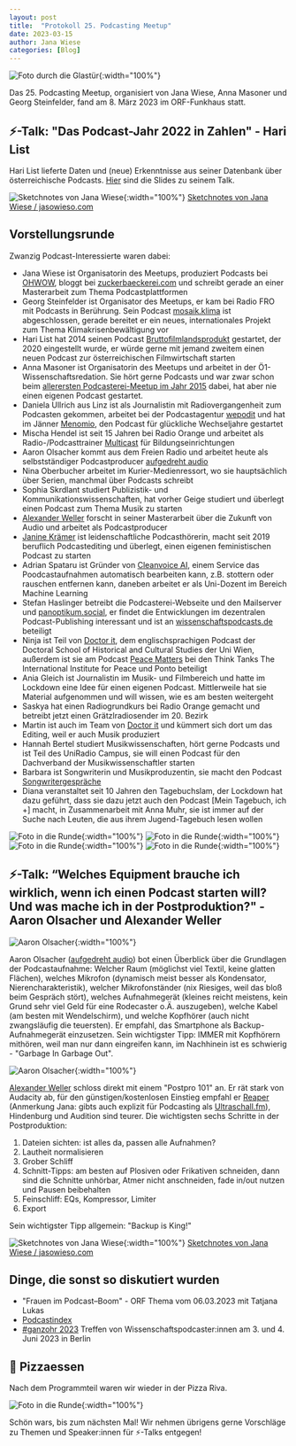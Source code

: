 ```yaml
---
layout: post
title:  "Protokoll 25. Podcasting Meetup"
date: 2023-03-15
author: Jana Wiese
categories: [Blog]
---
```


![Foto durch die Glastür](/img/m25/meetup25-4.jpg){:width="100%"}

Das 25. Podcasting Meetup, organisiert von Jana Wiese, Anna Masoner und Georg Steinfelder, fand am 8. März 2023 im ORF-Funkhaus statt.

## ⚡-Talk: "Das Podcast-Jahr 2022 in Zahlen" - Hari List ##

Hari List lieferte Daten und (neue) Erkenntnisse aus seiner Datenbank über österreichische Podcasts. [Hier](https://www.slideshare.net/HaraldList1/oesterreichspodcasts2023-03-08pptx) sind die Slides zu seinem Talk.

![Sketchnotes von Jana Wiese](https://jasowieso.com/wp-content/uploads/2023/03/Harilist-podcaststatistik2022-meetup25-800.jpg){:width="100%"}
[Sketchnotes von Jana Wiese / jasowieso.com](https://jasowieso.com/2023/03/podcasting-meetup-25/)

## Vorstellungsrunde ##

Zwanzig Podcast-Interessierte waren dabei:

- Jana Wiese ist Organisatorin des Meetups, produziert Podcasts bei [OHWOW](https://www.ohwow.eu/), bloggt bei [zuckerbaeckerei.com](https://zuckerbaeckerei.com/) und schreibt gerade an einer Masterarbeit zum Thema Podcastplattformen
- Georg Steinfelder ist Organisator des Meetups, er kam bei Radio FRO mit Podcasts in Berührung. Sein Podcast [mosaik.klima](https://www.steinfelder.at/mosaikklima/) ist abgeschlossen, gerade bereitet er ein neues, internationales Projekt zum Thema Klimakrisenbewältigung vor
- Hari List hat 2014 seinen Podcast [Bruttofilmlandsprodukt](https://podcasts.apple.com/at/podcast/bruttofilmlandsprodukt/id1156226400) gestartet, der 2020 eingestellt wurde, er würde gerne mit jemand zweitem einen neuen Podcast zur österreichischen Filmwirtschaft starten
- Anna Masoner ist Organisatorin des Meetups und arbeitet in der Ö1-Wissenschaftsredation. Sie hört gerne Podcasts und war zwar schon beim [allerersten Podcasterei-Meetup im Jahr 2015](https://www.podcasterei.at/meetups/2015-10-11-protokoll-1.meetup.html) dabei, hat aber nie einen eigenen Podcast gestartet.
- Daniela Ullrich aus Linz ist als Journalistin mit Radiovergangenheit zum Podcasten gekommen, arbeitet bei der Podcastagentur [wepodit](http://www.wepodit.com/) und hat im Jänner [Menomio](https://menomio.podigee.io/), den Podcast für glückliche Wechseljahre gestartet
- Mischa Hendel ist seit 15 Jahren bei Radio Orange und arbeitet als Radio-/Podcasttrainer [Multicast](https://multicast.co.at/) für Bildungseinrichtungen
- Aaron Olsacher kommt aus dem Freien Radio und arbeitet heute als selbstständiger Podcastproducer [aufgedreht audio](http://aufgedreht-audio.at/)
- Nina Oberbucher arbeitet im Kurier-Medienressort, wo sie hauptsächlich über Serien, manchmal über Podcasts schreibt
- Sophia Skrdlant studiert Publizistik- und Kommunikationswissenschaften, hat vorher Geige studiert und überlegt einen Podcast zum Thema Musik zu starten
- [Alexander Weller](http://www.alexanderweller.com/) forscht in seiner Masterarbeit über die Zukunft von Audio und arbeitet als Podcastproducer
- [Janine Krämer](https://www.janinekraemer.com/) ist leidenschaftliche Podcasthörerin, macht seit 2019 beruflich Podcastediting und überlegt, einen eigenen feministischen Podcast zu starten
- Adrian Spataru ist Gründer von [Cleanvoice AI](https://cleanvoice.ai), einem Service das Poodcastaufnahmen automatisch bearbeiten kann, z.B. stottern oder rauschen entfernen kann, daneben arbeitet er als Uni-Dozent im Bereich Machine Learning
- Stefan Haslinger betreibt die Podcasterei-Webseite und den Mailserver und [panoptikum.social](https://panoptikum.social/), er findet die Entwicklungen im dezentralen Podcast-Publishing interessant und ist an [wissenschaftspodcasts.de](https://wissenschaftspodcasts.de/) beteiligt
- Ninja ist Teil von [Doctor it](https://dshcs.univie.ac.at/aktivitaeten-events/podcast-doctor-it/), dem englischsprachigen Podcast der Doctoral School of Historical and Cultural Studies der Uni Wien, außerdem ist sie am Podcast [Peace Matters](https://www.iipvienna.com/podcast-peace-matters) bei den Think Tanks The International Institute for Peace und Ponto beteiligt
- Ania Gleich ist Journalistin im Musik- und Filmbereich und hatte im Lockdown eine Idee für einen eigenen Podcast. Mittlerweile hat sie Material aufgenommen und will wissen, wie es am besten weitergeht
- Saskya hat einen Radiogrundkurs bei Radio Orange gemacht und betreibt jetzt einen Grätzlradiosender im 20. Bezirk
- Martin ist auch im Team von [Doctor it](https://dshcs.univie.ac.at/aktivitaeten-events/podcast-doctor-it/) und kümmert sich dort um das Editing, weil er auch Musik produziert
- Hannah Bertel studiert Musikwissenschaften, hört gerne Podcasts und ist Teil des UniRadio Campus, sie will einen Podcast für den Dachverband der Musikwissenschaftler starten
- Barbara ist Songwriterin und Musikproduzentin, sie macht den Podcast [Songwritergespräche](https://songwriter-gespraeche.stationista.com/)
- Diana veranstaltet seit 10 Jahren den Tagebuchslam, der Lockdown hat dazu geführt, dass sie dazu jetzt auch den Podcast [Mein Tagebuch, ich +] macht, in Zusammenarbeit mit Anna Muhr, sie ist immer auf der Suche nach Leuten, die aus ihrem Jugend-Tagebuch lesen wollen

![Foto in die Runde](/img/m25/meetup25-3.jpg){:width="100%"}
![Foto in die Runde](/img/m25/meetup25-2.jpg){:width="100%"}
![Foto in die Runde](/img/m25/meetup25-7.jpg){:width="100%"}
![Foto in die Runde](/img/m25/meetup25-1.jpg){:width="100%"}

## ⚡-Talk: “Welches Equipment brauche ich wirklich, wenn ich einen Podcast starten will? Und was mache ich in der Postproduktion?" - Aaron Olsacher und Alexander Weller ##

![Aaron Olsacher](/img/m25/meetup25-5.jpg){:width="100%"}

Aaron Olsacher ([aufgedreht audio](https://www.aufgedreht-audio.at/)) bot einen Überblick über die Grundlagen der Podcastaufnahme: Welcher Raum (möglichst viel Textil, keine glatten Flächen), welches Mikrofon (dynamisch meist besser als Kondensator, Nierencharakteristik), welcher Mikrofonständer (nix Riesiges, weil das bloß beim Gespräch stört), welches Aufnahmegerät (kleines reicht meistens, kein Grund sehr viel Geld für eine Rodecaster o.Ä. auszugeben), welche Kabel (am besten mit Wendelschirm), und welche Kopfhörer (auch nicht zwangsläufig die teuersten). Er empfahl, das Smartphone als Backup-Aufnahmegerät einzusetzen. Sein wichtigster Tipp: IMMER mit Kopfhörern mithören, weil man nur dann eingreifen kann, im Nachhinein ist es schwierig - "Garbage In Garbage Out".

![Aaron Olsacher](/img/m25/meetup25-9.jpg){:width="100%"}

[Alexander Weller](http://www.alexanderweller.com/) schloss direkt mit einem "Postpro 101" an. Er rät stark von Audacity ab, für den günstigen/kostenlosen Einstieg empfahl er [Reaper](http://reaper.fm) (Anmerkung Jana: gibts auch explizit für Podcasting als [Ultraschall.fm](https://ultraschall.fm/)), Hindenburg und Audition sind teurer. Die wichtigsten sechs Schritte in der Postproduktion:

1. Dateien sichten: ist alles da, passen alle Aufnahmen?
2. Lautheit normalisieren
3. Grober Schliff
4. Schnitt-Tipps: am besten auf Plosiven oder Frikativen schneiden, dann sind die Schnitte unhörbar, Atmer nicht anschneiden, fade in/out nutzen und Pausen beibehalten
5. Feinschliff: EQs, Kompressor, Limiter
6. Export

Sein wichtigster Tipp allgemein: "Backup is King!"


![Sketchnotes von Jana Wiese](https://jasowieso.com/wp-content/uploads/2023/03/Podcast-aufnahme-postprod-meetup25-800.jpg){:width="100%"}
[Sketchnotes von Jana Wiese / jasowieso.com](https://jasowieso.com/2023/03/podcasting-meetup-25/)

## Dinge, die sonst so diskutiert wurden ##

- "Frauen im Podcast–Boom" - ORF Thema vom 06.03.2023 mit Tatjana Lukas 
- [Podcastindex](https://podcastindex.org/add)
- [#ganzohr 2023](https://wissenschaftspodcasts.de/blog/ganzohr-2023-save-the-date/) Treffen von Wissenschaftspodcaster:innen am 3. und 4. Juni 2023 in Berlin

## 🍕 Pizzaessen ##

Nach dem Programmteil waren wir wieder in der Pizza Riva.

![Foto in die Runde](/img/m25/meetup25-8.jpg){:width="100%"}

Schön wars, bis zum nächsten Mal! Wir nehmen übrigens gerne Vorschläge zu Themen und Speaker:innen für ⚡-Talks entgegen!
